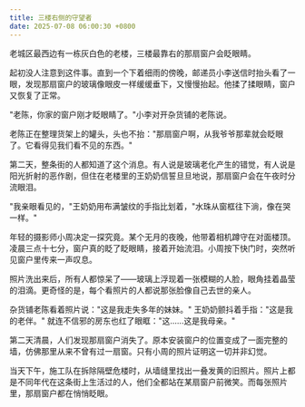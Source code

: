 ```yaml
---
title: 三楼右侧的守望者
date: 2025-07-08 06:00:30 +0800
---
```


老城区最西边有一栋灰白色的老楼，三楼最靠右的那扇窗户会眨眼睛。

起初没人注意到这件事。直到一个下着细雨的傍晚，邮递员小李送信时抬头看了一眼，发现那扇窗户的玻璃像眼皮一样缓缓垂下，又慢慢抬起。他揉了揉眼睛，窗户又恢复了正常。

"老陈，你家的窗户刚才眨眼睛了。"小李对开杂货铺的老陈说。

老陈正在整理货架上的罐头，头也不抬："那扇窗户啊，从我爷爷那辈就会眨眼了。它看得见我们看不见的东西。"

第二天，整条街的人都知道了这个消息。有人说是玻璃老化产生的错觉，有人说是阳光折射的恶作剧，但住在老楼里的王奶奶信誓旦旦地说，那扇窗户会在午夜时分流眼泪。

"我亲眼看见的，"王奶奶用布满皱纹的手指比划着，"水珠从窗框往下淌，像在哭一样。"

年轻的摄影师小周决定一探究竟。某个无月的夜晚，他带着相机蹲守在对面楼顶。凌晨三点十七分，窗户真的眨了眨眼睛，接着开始流泪。小周按下快门时，突然听见窗户里传来一声叹息。

照片洗出来后，所有人都惊呆了——玻璃上浮现着一张模糊的人脸，眼角挂着晶莹的泪滴。更奇怪的是，每个看照片的人都说那张脸像自己去世的亲人。

杂货铺老陈看着照片说："这是我走失多年的妹妹。"
王奶奶颤抖着手指："这是我的老伴。"
就连不信邪的房东也红了眼眶："这......这是我母亲。"

第二天清晨，人们发现那扇窗户消失了。原本安装窗户的位置变成了一面完整的墙，仿佛那里从来不曾有过一扇窗。只有小周的照片证明这一切并非幻觉。

当天下午，施工队在拆除隔壁危楼时，从墙缝里找出一叠发黄的旧照片。照片上都是不同年代在这条街上生活过的人，他们全都站在某扇窗户前微笑。而每张照片里，那扇窗户都在悄悄眨眼。
